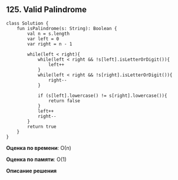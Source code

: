## 125. Valid Palindrome

```
class Solution {
    fun isPalindrome(s: String): Boolean {
        val n = s.length        
        var left = 0
        var right = n - 1

        while(left < right){
            while(left < right && !s[left].isLetterOrDigit()){
                left++
            }
            while(left < right && !s[right].isLetterOrDigit()){
                right--
            }
            
            if (s[left].lowercase() != s[right].lowercase()){
                return false
            }
            left++
            right--
        }
        return true
    }
}

```

**Оценка по времени**: О(n)


**Оценка по памяти**: О(1)


**Описание решения**
```

```